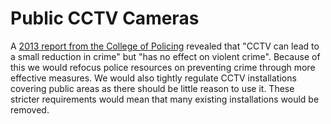 Public CCTV Cameras
===================

A [2013 report from the College of Policing](http://library.college.police.uk/docs/what-works/What-works-briefing-effects-of-CCTV-2013.pdf) 
revealed that "CCTV can lead to a small reduction in crime" but "has no effect 
on violent crime". Because of this we would refocus police resources on 
preventing crime through more effective measures. We would also tightly regulate 
CCTV installations covering public areas as there should be little reason to 
use it. These stricter requirements would mean that many existing installations 
would be removed. 
